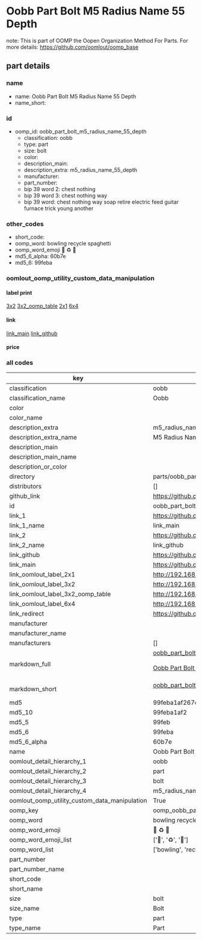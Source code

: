 # Oobb Part Bolt M5 Radius Name 55 Depth  

note: This is part of OOMP the Oopen Organization Method For Parts. For more details: https://github.com/oomlout/oomp_base

##  part details
  







### name
* name: Oobb Part Bolt M5 Radius Name 55 Depth
* name_short: 
### id
* oomp_id: oobb_part_bolt_m5_radius_name_55_depth
  * classification: oobb
  * type: part
  * size: bolt
  * color: 
  * description_main: 
  * description_extra: m5_radius_name_55_depth
  * manufacturer: 
  * part_number: 
  * bip 39 word 2: chest nothing
  * bip 39 word 3: chest nothing way
  * bip 39 word: chest nothing way soap retire electric feed guitar furnace trick young another

### other_codes
* short_code: 
* oomp_word: bowling recycle spaghetti
* oomp_word_emoji :bowling: :recycle: :spaghetti:
* md5_6_alpha: 60b7e
* md5_6: 99feba






### oomlout_oomp_utility_custom_data_manipulation
#### label print
[3x2](http://192.168.1.245:1112/?label=oomp%2060b7e)
[3x2_oomp_table](http://192.168.1.108:1112/?label=oomp%2060b7e)
[2x1](http://192.168.1.242:1112/?label=oomp%2060b7e)
[6x4](http://192.168.1.55:1112/?label=oomp%2060b7e)    

#### link

[link_main](https://github.com/oomlout/oomlout_oomp_version_1_messy/tree/main/parts/oobb_part_bolt_m5_radius_name_55_depth) [link_github](https://github.com/oomlout/oomlout_oomp_version_1_messy/tree/main/parts/oobb_part_bolt_m5_radius_name_55_depth)                             

#### price







### all codes 
| key | value |  
| --- | --- |  
| classification | oobb |  
| classification_name | Oobb |  
| color |  |  
| color_name |  |  
| description_extra | m5_radius_name_55_depth |  
| description_extra_name | M5 Radius Name 55 Depth |  
| description_main |  |  
| description_main_name |  |  
| description_or_color |   |  
| directory | parts/oobb_part_bolt_m5_radius_name_55_depth |  
| distributors | [] |  
| github_link | https://github.com/oomlout/oomlout_oomp_part_src/tree/main/parts/oobb_part_bolt_m5_radius_name_55_depth |  
| id | oobb_part_bolt_m5_radius_name_55_depth |  
| link_1 | https://github.com/oomlout/oomlout_oomp_version_1_messy/tree/main/parts/oobb_part_bolt_m5_radius_name_55_depth |  
| link_1_name | link_main |  
| link_2 | https://github.com/oomlout/oomlout_oomp_version_1_messy/tree/main/parts/oobb_part_bolt_m5_radius_name_55_depth |  
| link_2_name | link_github |  
| link_github | https://github.com/oomlout/oomlout_oomp_version_1_messy/tree/main/parts/oobb_part_bolt_m5_radius_name_55_depth |  
| link_main | https://github.com/oomlout/oomlout_oomp_version_1_messy/tree/main/parts/oobb_part_bolt_m5_radius_name_55_depth |  
| link_oomlout_label_2x1 | http://192.168.1.242:1112/?label=oomp%2060b7e |  
| link_oomlout_label_3x2 | http://192.168.1.245:1112/?label=oomp%2060b7e |  
| link_oomlout_label_3x2_oomp_table | http://192.168.1.108:1112/?label=oomp%2060b7e |  
| link_oomlout_label_6x4 | http://192.168.1.55:1112/?label=oomp%2060b7e |  
| link_redirect | https://github.com/oomlout/oomlout_oomp_version_1_messy/tree/main/parts/oobb_part_bolt_m5_radius_name_55_depth |  
| manufacturer |  |  
| manufacturer_name |  |  
| manufacturers | [] |  
| markdown_full | [oobb_part_bolt_m5_radius_name_55_depth](none)<br>[](none)<br>[Oobb Part Bolt M5 Radius Name 55 Depth](none)<br><br> |  
| markdown_short | [oobb_part_bolt_m5_radius_name_55_depth](none)<br><br> |  
| md5 | 99feba1af267ca951ddbfcdbf025b13c |  
| md5_10 | 99feba1af2 |  
| md5_5 | 99feb |  
| md5_6 | 99feba |  
| md5_6_alpha | 60b7e |  
| name | Oobb Part Bolt M5 Radius Name 55 Depth |  
| oomlout_detail_hierarchy_1 | oobb |  
| oomlout_detail_hierarchy_2 | part |  
| oomlout_detail_hierarchy_3 | bolt |  
| oomlout_detail_hierarchy_4 | m5_radius_name_55_depth |  
| oomlout_oomp_utility_custom_data_manipulation | True |  
| oomp_key | oomp_oobb_part_bolt_m5_radius_name_55_depth |  
| oomp_word | bowling recycle spaghetti |  
| oomp_word_emoji | :bowling: :recycle: :spaghetti: |  
| oomp_word_emoji_list | [':bowling:', ':recycle:', ':spaghetti:'] |  
| oomp_word_list | ['bowling', 'recycle', 'spaghetti'] |  
| part_number |  |  
| part_number_name |  |  
| short_code |  |  
| short_name |  |  
| size | bolt |  
| size_name | Bolt |  
| type | part |  
| type_name | Part |  
